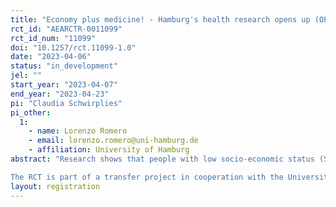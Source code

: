 ```yaml
---
title: "Economy plus medicine! - Hamburg's health research opens up (OPEN!)"
rct_id: "AEARCTR-0011099"
rct_id_num: "11099"
doi: "10.1257/rct.11099-1.0"
date: "2023-04-06"
status: "in_development"
jel: ""
start_year: "2023-04-07"
end_year: "2023-04-23"
pi: "Claudia Schwirplies"
pi_other:
  1:
    - name: Lorenzo Romero
    - email: lorenzo.romero@uni-hamburg.de
    - affiliation: University of Hamburg
abstract: "Research shows that people with low socio-economic status (SES) in particular are less likely to participate in health studies. However, in order to be able to transfer the study results to the general population, it is important to reach a representative group of people. This is the only way that all strata of society can benefit from new medical findings as well as preventive and treatment options. Although studies to date have highlighted the problem of underrepresentation of people with low SES, little research has been done on possible solutions for reaching all social groups for health research. Other strands of literature show that people with low SES have lower levels of trust and present-biased preferences. 
The RCT is part of a transfer project in cooperation with the Universitätsklinikum Hamburg-Eppendorf (UKE) and aims at identifying factors that motivate people with low SES to take part in health research. For this, we send out letters to former participants of the Hamburg City Health Study (HCHS) to invite them to come to the open-doors day and participate in a survey on motives for participating in health research. The former participants will be randomly assigned to 5 different groups receiving different letters with text modules designed to generate trust in health research or communicate the personal/societal benefits of health research. Our hypotheses are that lack in trust and present-biased preferences prevent low SES citizens from participation in health research. That is, we expect that generating trust and emphasizing the private benefits of more people participating in health research already today, will increase the participation of people with low SES in (a) the survey, (b) the open-doors day, and (c) a planned idea workshop (where participants can get more involved in the conception and implementation of health studies), while emphasizing future private benefits public benefits will not. "
layout: registration
---
```



